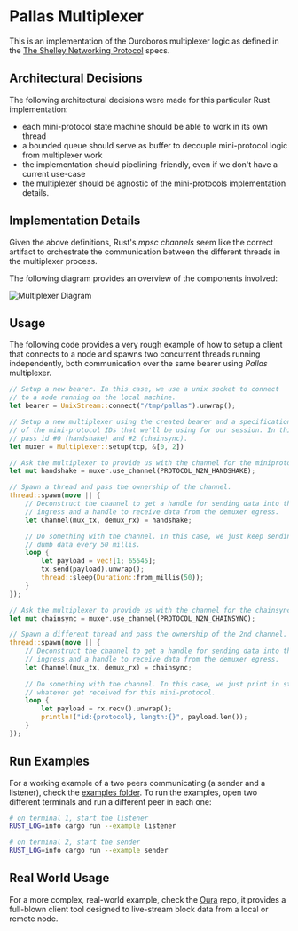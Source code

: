 # Pallas Multiplexer

This is an implementation of the Ouroboros multiplexer logic as defined in the [The Shelley Networking Protocol](https://hydra.iohk.io/build/1070091/download/1/network.pdf#chapter.3) specs.

## Architectural Decisions

The following architectural decisions were made for this particular Rust implementation:

- each mini-protocol state machine should be able to work in its own thread
- a bounded queue should serve as buffer to decouple mini-protocol logic from multiplexer work
- the implementation should pipelining-friendly, even if we don't have a current use-case
- the multiplexer should be agnostic of the mini-protocols implementation details.

## Implementation Details

Given the above definitions, Rust's _mpsc channels_ seem like the correct artifact to orchestrate the communication between the different threads in the multiplexer process.

The following diagram provides an overview of the components involved:

![Multiplexer Diagram](docs/diagram.png)

## Usage

The following code provides a very rough example of how to setup a client that connects to a node and spawns two concurrent threads running independently, both communication over the same bearer using _Pallas_ multiplexer.

```rust
// Setup a new bearer. In this case, we use a unix socket to connect
// to a node running on the local machine.
let bearer = UnixStream::connect("/tmp/pallas").unwrap();

// Setup a new multiplexer using the created bearer and a specification
// of the mini-protocol IDs that we'll be using for our session. In this case, we
// pass id #0 (handshake) and #2 (chainsync).
let muxer = Multiplexer::setup(tcp, &[0, 2])

// Ask the multiplexer to provide us with the channel for the miniprotocol #0.
let mut handshake = muxer.use_channel(PROTOCOL_N2N_HANDSHAKE);

// Spawn a thread and pass the ownership of the channel.
thread::spawn(move || {
    // Deconstruct the channel to get a handle for sending data into the muxer
    // ingress and a handle to receive data from the demuxer egress.
    let Channel(mux_tx, demux_rx) = handshake;

    // Do something with the channel. In this case, we just keep sending
    // dumb data every 50 millis.
    loop {
        let payload = vec![1; 65545];
        tx.send(payload).unwrap();
        thread::sleep(Duration::from_millis(50));
    }
});

// Ask the multiplexer to provide us with the channel for the chainsync miniprotocol.
let mut chainsync = muxer.use_channel(PROTOCOL_N2N_CHAINSYNC);

// Spawn a different thread and pass the ownership of the 2nd channel.
thread::spawn(move || {
    // Deconstruct the channel to get a handle for sending data into the muxer
    // ingress and a handle to receive data from the demuxer egress.
    let Channel(mux_tx, demux_rx) = chainsync;
    
    // Do something with the channel. In this case, we just print in stdout
    // whatever get received for this mini-protocol.
    loop {
        let payload = rx.recv().unwrap();
        println!("id:{protocol}, length:{}", payload.len());
    }
});
```

## Run Examples

For a working example of a two peers communicating (a sender and a listener), check the [examples folder](examples). To run the examples, open two different terminals and run a different peer in each one:

```sh
# on terminal 1, start the listener
RUST_LOG=info cargo run --example listener
```

```sh
# on terminal 2, start the sender
RUST_LOG=info cargo run --example sender
```

## Real World Usage

For a more complex, real-world example, check the [Oura](https://github.com/txpipe/oura) repo, it provides a full-blown client tool designed to live-stream block data from a local or remote node.